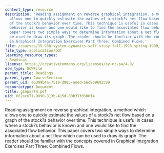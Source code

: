 ```yaml
---
content_type: resource
description: 'Reading assignment on reverse graphical integration, a method which
  allows one to quickly estimate the values of a stock?s net flow based on a graph
  of the stock?s behavior over time. This technique is useful in cases where a stock?s
  behavior is known and one would like to find the associated flow behavior. This
  paper covers two simple ways to determine information about a net flow which can
  be used to draw its graph. The reader should be familiar with the concepts covered
  in Graphical Integration Exercises Part Three: Combined Flows.'
file: /courses/15-988-system-dynamics-self-study-fall-1998-spring-1999/062ace719890813b415d08b37fd306f4_giepart4.pdf
file_type: application/pdf
learning_resource_types:
- Readings
license: https://creativecommons.org/licenses/by-nc-sa/4.0/
ocw_type: OCWFile
parent_title: Readings
parent_type: CourseSection
parent_uid: e5399b4a-7510-d085-aeed-66c8e9603399
resourcetype: Document
title: giepart4.pdf
uid: 062ace71-9890-813b-415d-08b37fd306f4
---
```

Reading assignment on reverse graphical integration, a method which allows one to quickly estimate the values of a stock?s net flow based on a graph of the stock?s behavior over time. This technique is useful in cases where a stock?s behavior is known and one would like to find the associated flow behavior. This paper covers two simple ways to determine information about a net flow which can be used to draw its graph. The reader should be familiar with the concepts covered in Graphical Integration Exercises Part Three: Combined Flows.